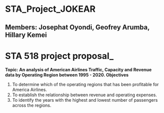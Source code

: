 # STA_Project_JOKEAR
## Members: Josephat Oyondi, Geofrey Arumba, Hillary Kemei

# STA 518 project proposal_
**Topic: An analysis of American Airlines Traffic, Capacity and Revenue data by Operating Region between 1995 - 2020.
Objectives**

1. To determine which of the operating regions that has been profitable for America Airlines.
2. To establish the relationship between  revenue and operating expenses.
3. To identify the years with the highest and lowest number of passengers across the regions. 
